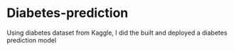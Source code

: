 # Diabetes-prediction
Using diabetes dataset from Kaggle, I did the built and deployed a diabetes prediction model
